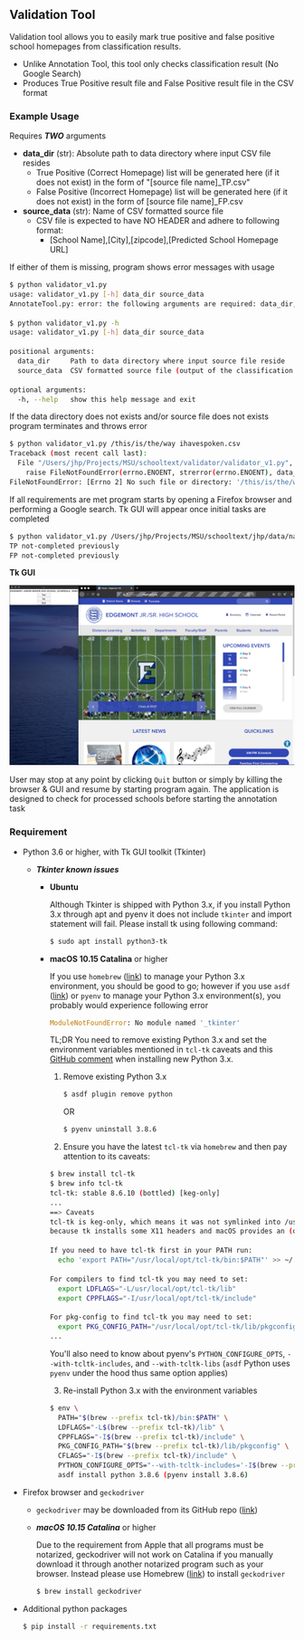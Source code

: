 ## Validation Tool

Validation tool allows you to easily mark true positive and false positive school homepages from classification results. 

- Unlike Annotation Tool, this tool only checks classification result (No Google Search)
- Produces True Positive result file and False Positive result file in the CSV format



### Example Usage

Requires ***TWO*** arguments

- **data_dir** (str): Absolute path to data directory where input CSV file resides
  - True Positive (Correct Homepage) list will be generated here (if it does not exist) in the form of "[source file name]_TP.csv"
  - False Positive (Incorrect Homepage) list will be generated here (if it does not exist) in the form of [source file name]_FP.csv
- **source_data** (str): Name of CSV formatted source file
  - CSV file is expected to have NO HEADER and adhere to following format: 
    - [School Name],[City],[zipcode],[Predicted School Homepage URL]

If either of them is missing, program shows error messages with usage

```bash
$ python validator_v1.py
usage: validator_v1.py [-h] data_dir source_data
AnnotateTool.py: error: the following arguments are required: data_dir, source_data

$ python validator_v1.py -h
usage: validator_v1.py [-h] data_dir source_data

positional arguments:
  data_dir     Path to data directory where input source file reside
  source_data  CSV formatted source file (output of the classification tool)

optional arguments:
  -h, --help   show this help message and exit
```

If the data directory does not exists and/or source file does not exists program terminates and throws error

```bash
$ python validator_v1.py /this/is/the/way ihavespoken.csv
Traceback (most recent call last):
  File "/Users/jhp/Projects/MSU/schooltext/validator/validator_v1.py", line 45, in <module>
    raise FileNotFoundError(errno.ENOENT, strerror(errno.ENOENT), data_dir)
FileNotFoundError: [Errno 2] No such file or directory: '/this/is/the/way'
```

If all requirements are met program starts by opening a Firefox browser and performing a Google search. Tk GUI will appear once initial tasks are completed

```bash
$ python validator_v1.py /Users/jhp/Projects/MSU/schooltext/jhp/data/national1_dump NationalNew_Done.csv
TP not-completed previously
FP not-completed previously
```

**Tk GUI**

![Tk GUI](images/tkgui.png)

User may stop at any point by clicking `Quit` button or simply by killing the browser & GUI and resume by starting program again. The application is designed to check for processed schools before starting the annotation task



### Requirement

- Python 3.6 or higher, with Tk GUI toolkit (Tkinter)

  - ***Tkinter known issues***

    - **Ubuntu**

      Although Tkinter is shipped with Python 3.x, if you install Python 3.x through apt and pyenv it does not include `tkinter` and import statement will fail. Please install tk using following command:

      ```bash
      $ sudo apt install python3-tk
      ```

    - **macOS 10.15 Catalina** or higher

      If you use `homebrew` ([link](https://brew.sh/)) to manage your Python 3.x environment, you should be good to go; however if you use `asdf` ([link](https://asdf-vm.com/#/)) or `pyenv` to manage your Python 3.x environment(s), you probably would experience following error

      ```python
      ModuleNotFoundError: No module named '_tkinter'
      ```

       TL;DR You need to remove existing Python 3.x and set the environment variables mentioned in `tcl-tk` caveats and this [GitHub comment](https://github.com/pyenv/pyenv/issues/1375#issuecomment-533182043) when installing new Python 3.x.

      1. Remove existing Python 3.x

         ```bash
         $ asdf plugin remove python
         ```

         OR

         ```bash
         $ pyenv uninstall 3.8.6
         ```

         

      2. Ensure you have the latest `tcl-tk` via `homebrew` and then pay attention to its caveats:

      ```bash
      $ brew install tcl-tk
      $ brew info tcl-tk
      tcl-tk: stable 8.6.10 (bottled) [keg-only]
      ...
      ==> Caveats
      tcl-tk is keg-only, which means it was not symlinked into /usr/local,
      because tk installs some X11 headers and macOS provides an (older) Tcl/Tk.
      
      If you need to have tcl-tk first in your PATH run:
        echo 'export PATH="/usr/local/opt/tcl-tk/bin:$PATH"' >> ~/.zshrc
      
      For compilers to find tcl-tk you may need to set:
        export LDFLAGS="-L/usr/local/opt/tcl-tk/lib"
        export CPPFLAGS="-I/usr/local/opt/tcl-tk/include"
      
      For pkg-config to find tcl-tk you may need to set:
        export PKG_CONFIG_PATH="/usr/local/opt/tcl-tk/lib/pkgconfig"
      ...
      ```

      You'll also need to know about pyenv's `PYTHON_CONFIGURE_OPTS`, `--with-tcltk-includes`, and `--with-tcltk-libs` (`asdf` Python uses `pyenv` under the hood thus same option applies)

      3. Re-install Python 3.x with the environment variables

      ```bash
      $ env \
        PATH="$(brew --prefix tcl-tk)/bin:$PATH" \
        LDFLAGS="-L$(brew --prefix tcl-tk)/lib" \
        CPPFLAGS="-I$(brew --prefix tcl-tk)/include" \
        PKG_CONFIG_PATH="$(brew --prefix tcl-tk)/lib/pkgconfig" \
        CFLAGS="-I$(brew --prefix tcl-tk)/include" \
        PYTHON_CONFIGURE_OPTS="--with-tcltk-includes='-I$(brew --prefix tcl-tk)/include' --with-tcltk-libs='-L$(brew --prefix tcl-tk)/lib -ltcl8.6 -ltk8.6'" \
        asdf install python 3.8.6 (pyenv install 3.8.6)
      ```

      

- Firefox browser and `geckodriver`

  - `geckodriver` may be downloaded from its GitHub repo ([link](https://github.com/mozilla/geckodriver/releases))

  - ***macOS 10.15 Catalina*** or higher

    Due to the requirement from Apple that all programs must be notarized, geckodriver will not work on Catalina if you manually download it through another notarized program such as your browser. Instead please use Homebrew ([link](https://brew.sh/)) to install `geckodriver`

    ```bash
    $ brew install geckodriver
    ```

    

- Additional python packages

  ```bash
  $ pip install -r requirements.txt
  ```

  


